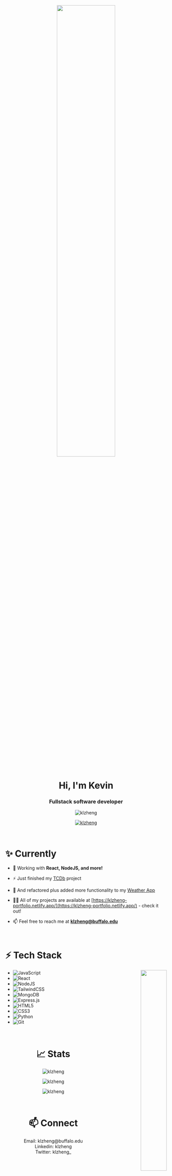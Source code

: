 
<p align="center">
<img width="60%"  src="https://www.sbr-technologies.com/wp-content/uploads/2021/06/mern.png"/>
</p>

<br/>

<h1 align="center">Hi, I'm Kevin</h1>
<h3 align="center">Fullstack software developer</h3>

<p align="center"> 
<img src="https://komarev.com/ghpvc/?username=klzheng&label=Profile%20views&color=03969c&style=flat" alt="klzheng" /> 

</p>


<p align="center"> <a href="https://github.com/ryo-ma/github-profile-trophy"><img src="https://github-profile-trophy.vercel.app/?username=klzheng" alt="klzheng" /></a> </p>

<br/>


<h1 align="left">✨ Currently</h1>
<p align="left">

- 🌱 Working with **React, NodeJS, and more!**

- ⚡ Just finished my [TCDb](https://thecinemadb.netlify.app/) project 

- 🧲 And refactored plus added more functionality to my [Weather App](https://klzheng-weather.netlify.app/)

- 👨‍💻 All of my projects are available at [https://klzheng-portfolio.netlify.app/](https://klzheng-portfolio.netlify.app/) - check it out!

- 📫 Feel free to reach me at **klzheng@buffalo.edu**
</p>
<br/>


<h1 align="left">⚡ Tech Stack</h1>

<p align="right">
<img align="right" width="40%" src="https://i.pinimg.com/originals/e8/f4/53/e8f453469a3ec97ecd354df465d73913.gif">
</p>

- ![JavaScript](https://img.shields.io/badge/javascript-%23323330.svg?style=for-the-badge&logo=javascript&logoColor=%23F7DF1E)
- ![React](https://img.shields.io/badge/react-%2320232a.svg?style=for-the-badge&logo=react&logoColor=%2361DAFB)
- ![NodeJS](https://img.shields.io/badge/node.js-6DA55F?style=for-the-badge&logo=node.js&logoColor=white)
- ![TailwindCSS](https://img.shields.io/badge/tailwindcss-%2338B2AC.svg?style=for-the-badge&logo=tailwind-css&logoColor=white)
- ![MongoDB](https://img.shields.io/badge/MongoDB-%234ea94b.svg?style=for-the-badge&logo=mongodb&logoColor=white)
- ![Express.js](https://img.shields.io/badge/express.js-%23404d59.svg?style=for-the-badge&logo=express&logoColor=%2361DAFB)
- ![HTML5](https://img.shields.io/badge/html5-%23E34F26.svg?style=for-the-badge&logo=html5&logoColor=white)
- ![CSS3](https://img.shields.io/badge/css3-%231572B6.svg?style=for-the-badge&logo=css3&logoColor=white)
- ![Python](https://img.shields.io/badge/python-3670A0?style=for-the-badge&logo=python&logoColor=ffdd54)
- ![Git](https://img.shields.io/badge/git-%23F05033.svg?style=for-the-badge&logo=git&logoColor=white)

<br/>


<h1 align="center">📈 Stats</h1>
<p align="center"><img align="center" src="https://github-readme-stats.vercel.app/api/top-langs?username=klzheng&show_icons=true&theme=dark&locale=en&layout=compact" alt="klzheng" /></p>
<p align="center"><img align="center" src="https://github-readme-stats.vercel.app/api?username=klzheng&show_icons=true&theme=dark&locale=en" alt="klzheng" /></p>
<p align="center"><img align="center" src="https://github-readme-streak-stats.herokuapp.com/?user=klzheng&theme=dark" alt="klzheng" /></p>

<br/>

<h1 align="center">📫 Connect</h1>
<p align="center">
Email: klzheng@buffalo.edu <br/>
Linkedin: klzheng <br/>
Twitter: klzheng_


</p>
